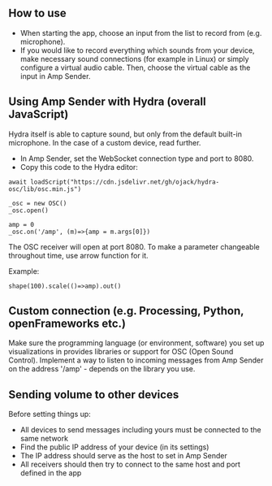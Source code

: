 ## How to use
- When starting the app, choose an input from the list to record from (e.g. microphone).
- If you would like to record everything which sounds from your device, make necessary sound connections (for example in Linux) or simply configure a virtual audio cable. Then, choose the virtual cable as the input in Amp Sender.

## Using Amp Sender with Hydra (overall JavaScript)
Hydra itself is able to capture sound, but only from the default built-in microphone. In the case of a custom device, read further.

- In Amp Sender, set the WebSocket connection type and port to 8080.
- Copy this code to the Hydra editor:
```
await loadScript("https://cdn.jsdelivr.net/gh/ojack/hydra-osc/lib/osc.min.js")

_osc = new OSC()
_osc.open()

amp = 0
_osc.on('/amp', (m)=>{amp = m.args[0]})
```
The OSC receiver will open at port 8080. To make a parameter changeable throughout time, use arrow function for it.

Example:
```
shape(100).scale(()=>amp).out()
```
## Custom connection (e.g. Processing, Python, openFrameworks etc.)
Make sure the programming language (or environment, software) you set up visualizations in provides libraries or support for OSC (Open Sound Control). Implement a way to listen to incoming messages from Amp Sender on the address '/amp' - depends on the library you use.
## Sending volume to other devices
Before setting things up:
- All devices to send messages including yours must be connected to the same network
- Find the public IP address of your device (in its settings)
- The IP address should serve as the host to set in Amp Sender
- All receivers should then try to connect to the same host and port defined in the app

